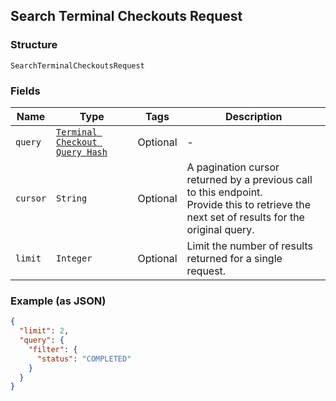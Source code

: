 ## Search Terminal Checkouts Request

### Structure

`SearchTerminalCheckoutsRequest`

### Fields

| Name | Type | Tags | Description |
|  --- | --- | --- | --- |
| `query` | [`Terminal Checkout Query Hash`](/doc/models/terminal-checkout-query.md) | Optional | - |
| `cursor` | `String` | Optional | A pagination cursor returned by a previous call to this endpoint.<br>Provide this to retrieve the next set of results for the original query. |
| `limit` | `Integer` | Optional | Limit the number of results returned for a single request. |

### Example (as JSON)

```json
{
  "limit": 2,
  "query": {
    "filter": {
      "status": "COMPLETED"
    }
  }
}
```


